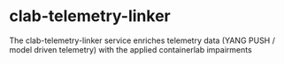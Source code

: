 # clab-telemetry-linker
The clab-telemetry-linker service enriches telemetry data (YANG PUSH / model driven telemetry) with the applied containerlab impairments
